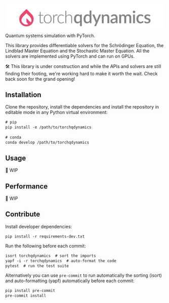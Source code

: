 ![torchqdynamics logo](./media/torchqdynamics_logo.png)
Quantum systems simulation with PyTorch.

This library provides differentiable solvers for the Schrödinger Equation, the Lindblad Master Equation and the Stochastic Master Equation. All the solvers are implemented using PyTorch and can run on GPUs.

:hammer_and_wrench: This library is under construction and while the APIs and solvers are still finding their footing, we're working hard to make it worth the wait. Check back soon for the grand opening!

## Installation
Clone the repository, install the dependencies and install the repository in editable mode in any Python virtual environment:
```shell
# pip
pip install -e /path/to/torchqdynamics

# conda
conda develop /path/to/torchqdynamics
```

## Usage
:construction: WIP

## Performance
:construction: WIP

## Contribute
Install developer dependencies:
```shell
pip install -r requirements-dev.txt
```

Run the following before each commit:
```shell
isort torchqdynamics  # sort the imports
yapf -i -r torchqdynamics  # auto-format the code
pytest  # run the test suite
```

Alternatively you can use `pre-commit` to run automatically the sorting (isort)
and auto-formatting (yapf) automatically before each commit:
```shell
pip install pre-commit
pre-commit install
```
